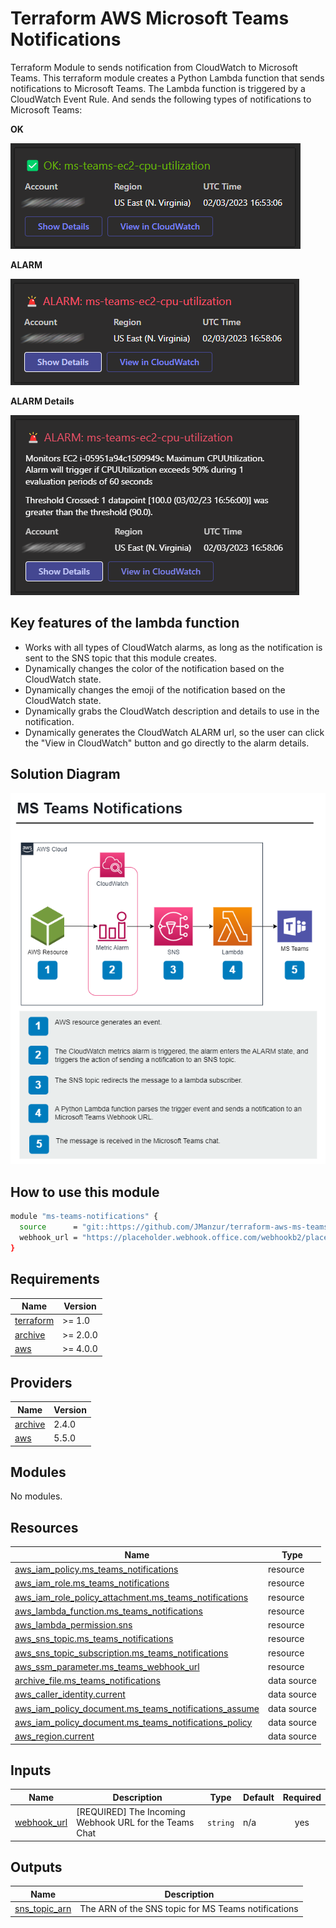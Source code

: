 # Terraform AWS Microsoft Teams Notifications

Terraform Module to sends notification from CloudWatch to Microsoft Teams. This terraform module creates a Python Lambda function that sends notifications to Microsoft Teams. The Lambda function is triggered by a CloudWatch Event Rule. And sends the following types of notifications to Microsoft Teams:

**OK**

![Notification OK](./images/MS_Teams_OK.png)

**ALARM**

![Notification ALARM](./images/MS_Teams_ALARM.png)

**ALARM Details**

![Notification Details](./images/MS_Teams_Details.png)

## Key features of the lambda function

- Works with all types of CloudWatch alarms, as long as the notification is sent to the SNS topic that this module creates.
- Dynamically changes the color of the notification based on the CloudWatch state.
- Dynamically changes the emoji of the notification based on the CloudWatch state.
- Dynamically grabs the CloudWatch description and details to use in the notification.
- Dynamically generates the CloudWatch ALARM url, so the user can click the "View in CloudWatch" button and go directly to the alarm details.

## Solution Diagram

![Solution Diagram](./images/MS_Teams_Diagram.png)

## How to use this module

```bash
module "ms-teams-notifications" {
  source      = "git::https://github.com/JManzur/terraform-aws-ms-teams-notifications.git?ref=v1.0.1"
  webhook_url = "https://placeholder.webhook.office.com/webhookb2/placeholder/IncomingWebhook/placeholder/placeholder"
}
```

<!-- BEGINNING OF PRE-COMMIT-TERRAFORM DOCS HOOK -->
## Requirements

| Name | Version |
|------|---------|
| <a name="requirement_terraform"></a> [terraform](#requirement\_terraform) | >= 1.0 |
| <a name="requirement_archive"></a> [archive](#requirement\_archive) | >= 2.0.0 |
| <a name="requirement_aws"></a> [aws](#requirement\_aws) | >= 4.0.0 |

## Providers

| Name | Version |
|------|---------|
| <a name="provider_archive"></a> [archive](#provider\_archive) | 2.4.0 |
| <a name="provider_aws"></a> [aws](#provider\_aws) | 5.5.0 |

## Modules

No modules.

## Resources

| Name | Type |
|------|------|
| [aws_iam_policy.ms_teams_notifications](https://registry.terraform.io/providers/hashicorp/aws/latest/docs/resources/iam_policy) | resource |
| [aws_iam_role.ms_teams_notifications](https://registry.terraform.io/providers/hashicorp/aws/latest/docs/resources/iam_role) | resource |
| [aws_iam_role_policy_attachment.ms_teams_notifications](https://registry.terraform.io/providers/hashicorp/aws/latest/docs/resources/iam_role_policy_attachment) | resource |
| [aws_lambda_function.ms_teams_notifications](https://registry.terraform.io/providers/hashicorp/aws/latest/docs/resources/lambda_function) | resource |
| [aws_lambda_permission.sns](https://registry.terraform.io/providers/hashicorp/aws/latest/docs/resources/lambda_permission) | resource |
| [aws_sns_topic.ms_teams_notifications](https://registry.terraform.io/providers/hashicorp/aws/latest/docs/resources/sns_topic) | resource |
| [aws_sns_topic_subscription.ms_teams_notifications](https://registry.terraform.io/providers/hashicorp/aws/latest/docs/resources/sns_topic_subscription) | resource |
| [aws_ssm_parameter.ms_teams_webhook_url](https://registry.terraform.io/providers/hashicorp/aws/latest/docs/resources/ssm_parameter) | resource |
| [archive_file.ms_teams_notifications](https://registry.terraform.io/providers/hashicorp/archive/latest/docs/data-sources/file) | data source |
| [aws_caller_identity.current](https://registry.terraform.io/providers/hashicorp/aws/latest/docs/data-sources/caller_identity) | data source |
| [aws_iam_policy_document.ms_teams_notifications_assume](https://registry.terraform.io/providers/hashicorp/aws/latest/docs/data-sources/iam_policy_document) | data source |
| [aws_iam_policy_document.ms_teams_notifications_policy](https://registry.terraform.io/providers/hashicorp/aws/latest/docs/data-sources/iam_policy_document) | data source |
| [aws_region.current](https://registry.terraform.io/providers/hashicorp/aws/latest/docs/data-sources/region) | data source |

## Inputs

| Name | Description | Type | Default | Required |
|------|-------------|------|---------|:--------:|
| <a name="input_webhook_url"></a> [webhook\_url](#input\_webhook\_url) | [REQUIRED] The Incoming Webhook URL for the Teams Chat | `string` | n/a | yes |

## Outputs

| Name | Description |
|------|-------------|
| <a name="output_sns_topic_arn"></a> [sns\_topic\_arn](#output\_sns\_topic\_arn) | The ARN of the SNS topic for MS Teams notifications |
<!-- END OF PRE-COMMIT-TERRAFORM DOCS HOOK -->
